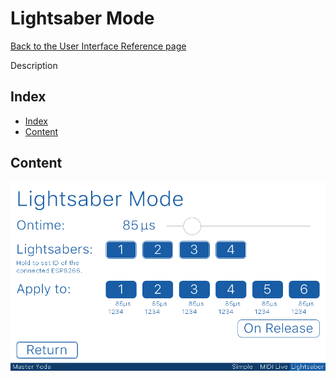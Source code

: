# Lightsaber Mode

[Back to the User Interface Reference page](README.md#readme)

Description

## Index
* [Index](#index)
* [Content](#content)

## Content

![Lightsaber Mode](/Documentation/Pictures/UI/Lightsaber.png)
